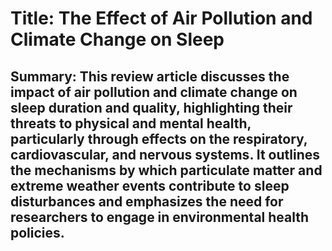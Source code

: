 # Title: The Effect of Air Pollution and Climate Change on Sleep

## Summary: This review article discusses the impact of air pollution and climate change on sleep duration and quality, highlighting their threats to physical and mental health, particularly through effects on the respiratory, cardiovascular, and nervous systems. It outlines the mechanisms by which particulate matter and extreme weather events contribute to sleep disturbances and emphasizes the need for researchers to engage in environmental health policies.